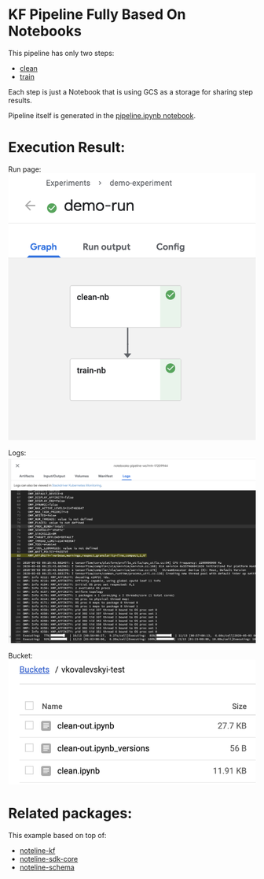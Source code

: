 # KF Pipeline Fully Based On Notebooks

This pipeline has only two steps:
* [clean](./clean.ipynb)
* [train](./train.ipynb)

Each step is just a Notebook that is using GCS as a storage for sharing step results.

Pipeline itself is generated in the [pipeline.ipynb notebook](./pipeline.ipynb).

# Execution Result:

Run page:
![](./pipeline-run.png)

Logs:
![](./logs.png)

Bucket:
![](./bucket.png)

# Related packages:

This example based on top of:
* [noteline-kf](https://github.com/noteline-org/noteline-kf)
* [noteline-sdk-core](https://github.com/noteline-org/noteline-sdk-core)
* [noteline-schema](https://github.com/noteline-org/noteline-schema)
